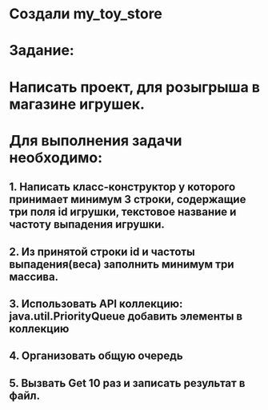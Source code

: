 # Создали my_toy_store

# Задание:
# Написать проект, для розыгрыша в магазине игрушек.
# Для выполнения задачи необходимо:
## 1. Написать класс-конструктор у которого принимает минимум 3 строки, содержащие три поля id игрушки, текстовое название и частоту выпадения игрушки.
## 2. Из принятой строки id и частоты выпадения(веса) заполнить минимум три массива.
## 3. Использовать API коллекцию: java.util.PriorityQueue добавить элементы в коллекцию
## 4. Организовать общую очередь 
## 5. Вызвать Get 10 раз и записать результат в файл.
